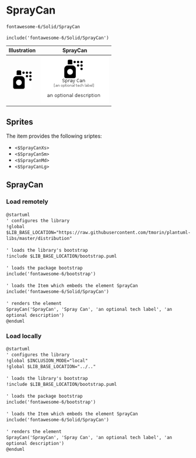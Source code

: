 # SprayCan


```text
fontawesome-6/Solid/SprayCan
```

```text
include('fontawesome-6/Solid/SprayCan')
```



| Illustration | SprayCan |
| :---: | :---: |
| ![illustration for Illustration](../../fontawesome-6/Solid/SprayCan.png) | ![illustration for SprayCan](../../fontawesome-6/Solid/SprayCan.Local.png) |



## Sprites
The item provides the following sriptes:

- `<$SprayCanXs>`
- `<$SprayCanSm>`
- `<$SprayCanMd>`
- `<$SprayCanLg>`





## SprayCan

### Load remotely
```plantuml
@startuml
' configures the library
!global $LIB_BASE_LOCATION="https://raw.githubusercontent.com/tmorin/plantuml-libs/master/distribution"

' loads the library's bootstrap
!include $LIB_BASE_LOCATION/bootstrap.puml

' loads the package bootstrap
include('fontawesome-6/bootstrap')

' loads the Item which embeds the element SprayCan
include('fontawesome-6/Solid/SprayCan')

' renders the element
SprayCan('SprayCan', 'Spray Can', 'an optional tech label', 'an optional description')
@enduml
```

### Load locally
```plantuml
@startuml
' configures the library
!global $INCLUSION_MODE="local"
!global $LIB_BASE_LOCATION="../.."

' loads the library's bootstrap
!include $LIB_BASE_LOCATION/bootstrap.puml

' loads the package bootstrap
include('fontawesome-6/bootstrap')

' loads the Item which embeds the element SprayCan
include('fontawesome-6/Solid/SprayCan')

' renders the element
SprayCan('SprayCan', 'Spray Can', 'an optional tech label', 'an optional description')
@enduml
```

